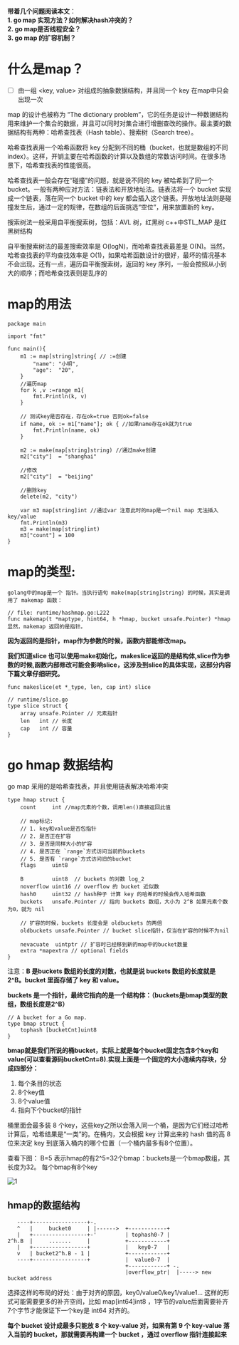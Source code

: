 **带着几个问题阅读本文**：  
**1. go map 实现方法？如何解决hash冲突的？**    
**2. go map是否线程安全？**  
**3. go map 的扩容机制？**


# 什么是map？
- [ ] 由一组 <key, value> 对组成的抽象数据结构，并且同一个 key 在map中只会出现一次

map 的设计也被称为 “The dictionary problem”，它的任务是设计一种数据结构用来维护一个集合的数据，并且可以同时对集合进行增删查改的操作。最主要的数据结构有两种：哈希查找表（Hash table）、搜索树（Search tree）。

哈希查找表用一个哈希函数将 key 分配到不同的桶（bucket，也就是数组的不同 index）。这样，开销主要在哈希函数的计算以及数组的常数访问时间。在很多场景下，哈希查找表的性能很高。

哈希查找表一般会存在“碰撞”的问题，就是说不同的 key 被哈希到了同一个 bucket。一般有两种应对方法：链表法和开放地址法。链表法将一个 bucket 实现成一个链表，落在同一个 bucket 中的 key 都会插入这个链表。开放地址法则是碰撞发生后，通过一定的规律，在数组的后面挑选“空位”，用来放置新的 key。

搜索树法一般采用自平衡搜索树，包括：AVL 树，红黑树 c++中STL_MAP 是红黑树结构

自平衡搜索树法的最差搜索效率是 O(logN)，而哈希查找表最差是 O(N)。当然，哈希查找表的平均查找效率是 O(1)，如果哈希函数设计的很好，最坏的情况基本不会出现。还有一点，遍历自平衡搜索树，返回的 key 序列，一般会按照从小到大的顺序；而哈希查找表则是乱序的

# map的用法

```
package main

import "fmt"

func main(){
	m1 := map[string]string{ // :=创建
		"name": "小明",
		"age":  "20",
	}
    //遍历map
	for k ,v :=range m1{
		fmt.Println(k, v)
	}

	// 测试key是否存在，存在ok=true 否则ok=false
	if name, ok := m1["name"]; ok { //如果name存在ok就为true
		fmt.Println(name, ok)
	}

	m2 := make(map[string]string) //通过make创建
	m2["city"]  = "shanghai"

	//修改
	m2["city"]  = "beijing"

	//删除key
	delete(m2, "city")

	var m3 map[string]int //通过var 注意此时的map是一个nil map 无法插入key/value
	fmt.Println(m3)
	m3 = make(map[string]int)
	m3["count"] = 100
}
```

# map的类型:

```
golang中的map是一个 指针。当执行语句 make(map[string]string) 的时候，其实是调用了 makemap 函数：

// file: runtime/hashmap.go:L222
func makemap(t *maptype, hint64, h *hmap, bucket unsafe.Pointer) *hmap
显然，makemap 返回的是指针。
```
**因为返回的是指针，map作为参数的时候，函数内部能修改map。**

**我们知道slice 也可以使用make初始化，makeslice返回的是结构体,slice作为参数的时候,函数内部修改可能会影响slice，这涉及到slice的具体实现，这部分内容下篇文章仔细研究。**

```
func makeslice(et *_type, len, cap int) slice

// runtime/slice.go
type slice struct {
    array unsafe.Pointer // 元素指针
    len   int // 长度 
    cap   int // 容量
}
```


# go hmap 数据结构
go map 采用的是哈希查找表，并且使用链表解决哈希冲突

```
type hmap struct {
    count     int //map元素的个数，调用len()直接返回此值
    
    // map标记:
    // 1. key和value是否包指针
    // 2. 是否正在扩容
    // 3. 是否是同样大小的扩容
    // 4. 是否正在 `range`方式访问当前的buckets
    // 5. 是否有 `range`方式访问旧的bucket
    flags     uint8 
    
    B         uint8  // buckets 的对数 log_2
    noverflow uint16 // overflow 的 bucket 近似数
    hash0     uint32 // hash种子 计算 key 的哈希的时候会传入哈希函数
    buckets   unsafe.Pointer // 指向 buckets 数组，大小为 2^B 如果元素个数为0，就为 nil
    
    // 扩容的时候，buckets 长度会是 oldbuckets 的两倍
    oldbuckets unsafe.Pointer // bucket slice指针，仅当在扩容的时候不为nil
    
    nevacuate  uintptr // 扩容时已经移到新的map中的bucket数量
    extra *mapextra // optional fields
}
```
注意：**B 是buckets 数组的长度的对数，也就是说 buckets 数组的长度就是 2^B。bucket 里面存储了 key 和 value。**

**buckets 是一个指针，最终它指向的是一个结构体：（buckets是bmap类型的数组，数组长度是2^B）**
```
// A bucket for a Go map.
type bmap struct {
    tophash [bucketCnt]uint8
}
```
**bmap就是我们所说的桶bucket，实际上就是每个bucket固定包含8个key和value(可以查看源码bucketCnt=8).实现上面是一个固定的大小连续内存块，分成四部分：**

1. 每个条目的状态
2. 8个key值
3. 8个value值
4. 指向下个bucket的指针

桶里面会最多装 8 个key，这些key之所以会落入同一个桶，是因为它们经过哈希计算后，哈希结果是“一类”的。在桶内，又会根据 key 计算出来的 hash 值的高 8 位来决定 key 到底落入桶内的哪个位置（一个桶内最多有8个位置）。

查看下图： B=5 表示hmap的有2^5=32个bmap：buckets是一个bmap数组，其长度为32。 每个bmap有8个key

![1](AEA8E8EC037D4100A42F5AE308A62C3A)

## hmap的数据结构


```
   ----+-----------------+-.
   ^   |     bucket0     | |------>  +------------+
   |   +-----------------+-'         | tophash0-7 |
2^h.B  |     .......     |           +------------+
   |   +-----------------+           |   key0-7   |
   v   | bucket2^h.B - 1 |           +------------+
   ----+-----------------+           |  value0-7  |
                                     +------------+ -.
                                     |overflow_ptr|  |-----> new bucket address
```
选择这样的布局的好处：由于对齐的原因，key0/value0/key1/value1… 这样的形式可能需要更多的补齐空间，比如 map[int64]int8 ，1字节的value后面需要补齐7个字节才能保证下一个key是 int64 对齐的。

**每个 bucket 设计成最多只能放 8 个 key-value 对，如果有第 9 个 key-value 落入当前的 bucket，那就需要再构建一个 bucket ，通过 overflow 指针连接起来**





























